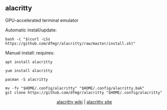 ## alacritty  
  
GPU-accelerated terminal emulator  
  
Automatic install/update:
```
bash -c "$(curl -LSs https://github.com/dfmgr/alacritty/raw/master/install.sh)"
```
Manual install:
requires:    
```
apt install alacritty
```  
```
yum install alacritty
```  
```
pacman -S alacritty
```  
  ```
mv -fv "$HOME/.config/alacritty" "$HOME/.config/alacritty.bak"
git clone https://github.com/dfmgr/alacritty "$HOME/.config/alacritty"
```
  
  
<p align=center>
  <a href="https://wiki.archlinux.org/index.php/alacritty" target="_blank">alacritty wiki</a>  |  
  <a href="https://github.com/alacritty/alacritty" target="_blank">alacritty site</a>
</p>  
